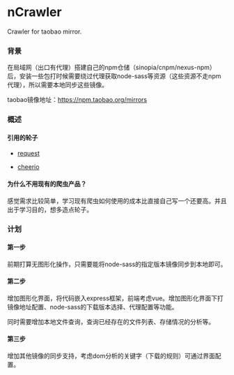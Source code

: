 # nCrawler
Crawler for taobao mirror.

### 背景

在局域网（出口有代理）搭建自己的npm仓储（sinopia/cnpm/nexus-npm）后，安装一些包打时候需要绕过代理获取node-sass等资源（这些资源不走npm代理），所以需要本地同步这些镜像。

taobao镜像地址：https://npm.taobao.org/mirrors 



### 概述

#### 引用的轮子

- [request](https://github.com/request/request)   

- [cheerio](https://github.com/cheeriojs/cheerio)  

#### 为什么不用现有的爬虫产品？

感觉需求比较简单，学习现有爬虫如何使用的成本比直接自己写一个还要高。并且出于学习目的，想多造点轮子。



### 计划

#### 第一步

前期打算无图形化操作，只需要能将node-sass的指定版本镜像同步到本地即可。

#### 第二步

增加图形化界面，将代码嵌入express框架，前端考虑vue。增加图形化界面下打镜像地址配置、node-sass的下载版本选择、代理配置等功能。

同时需要增加本地文件查询，查询已经存在的文件列表、存储情况的分析等。

#### 第三步

增加其他镜像的同步支持，考虑dom分析的关键字（下载的规则）可通过界面配置。